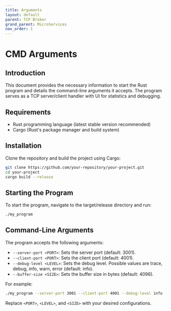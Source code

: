 ```yaml
---
title: Arguments
layout: default
parent: TCP Broker
grand_parent: MicroServices
nav_order: 1
---
```

# CMD Arguments

## Introduction
This document provides the necessary information to start the Rust program and details the command-line arguments it accepts. The program serves as a TCP server/client handler with UI for statistics and debugging.

## Requirements
- Rust programming language (latest stable version recommended)
- Cargo (Rust's package manager and build system)

## Installation
Clone the repository and build the project using Cargo:
```bash
git clone https://github.com/your-repository/your-project.git
cd your-project
cargo build --release
```

## Starting the Program
To start the program, navigate to the target/release directory and run:
```bash
./my_program
```

## Command-Line Arguments
The program accepts the following arguments:
- `--server-port <PORT>`: Sets the server port (default: 3001).
- `--client-port <PORT>`: Sets the client port (default: 4001).
- `--debug-level <LEVEL>`: Sets the debug level. Possible values are trace, debug, info, warn, error (default: info).
- `--buffer-size <SIZE>`: Sets the buffer size in bytes (default: 4096).

For example:
```bash
./my_program --server-port 3001 --client-port 4001 --debug-level info --buffer-size 4096
```

Replace `<PORT>`, `<LEVEL>`, and `<SIZE>` with your desired configurations.
